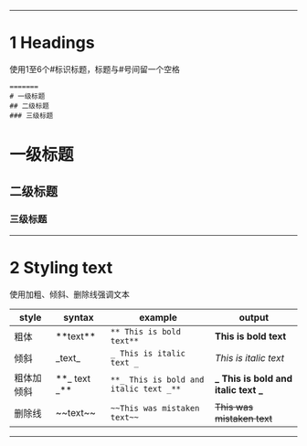----------
# 1 Headings
使用1至6个#标识标题，标题与#号间留一个空格
```
=======
# 一级标题
## 二级标题
### 三级标题

```

# 一级标题
## 二级标题
### 三级标题

----------

# 2 Styling text
使用加粗、倾斜、删除线强调文本

|style|syntax|example|output|
|-----|------|-------|------|
|粗体| \*\*text\*\*|`** This is bold text**`|**This is bold text**|
|倾斜|\_text\_|`_ This is italic text _`|_This is italic text_|
|粗体加倾斜|\*\*\_ text \_\*\*|` **_ This is bold and italic text _** `|**_ This is bold and italic text _**|
|删除线|\~\~text\~\~|`~~This was mistaken text~~`|~~This was mistaken text~~|

----------
